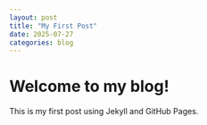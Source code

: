 ```yaml
---
layout: post
title: "My First Post"
date: 2025-07-27
categories: blog
---
```


# Welcome to my blog!

This is my first post using Jekyll and GitHub Pages.